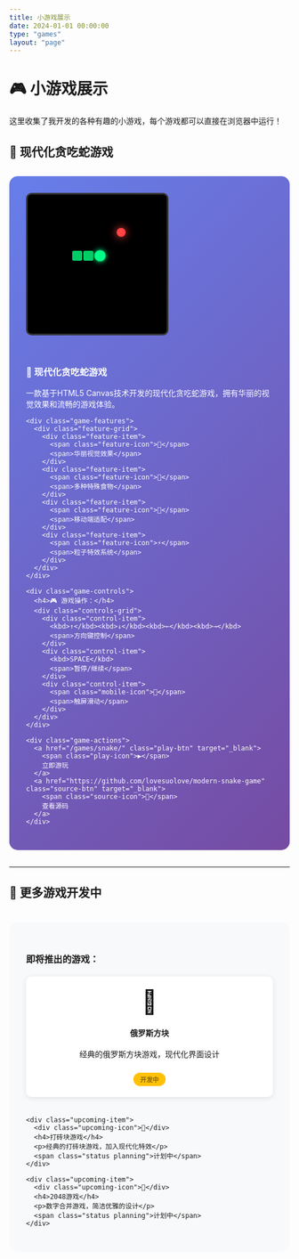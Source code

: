 ```yaml
---
title: 小游戏展示
date: 2024-01-01 00:00:00
type: "games"
layout: "page"
---
```


# 🎮 小游戏展示

这里收集了我开发的各种有趣的小游戏，每个游戏都可以直接在浏览器中运行！

## 🐍 现代化贪吃蛇游戏

<div class="game-showcase">
  <div class="game-preview">
    <div class="game-screen">
      <div class="snake-demo">
        <div class="snake-head"></div>
        <div class="snake-body"></div>
        <div class="snake-body"></div>
        <div class="food"></div>
      </div>
    </div>
  </div>
  
  <div class="game-info">
    <h3>🐍 现代化贪吃蛇游戏</h3>
    <p>一款基于HTML5 Canvas技术开发的现代化贪吃蛇游戏，拥有华丽的视觉效果和流畅的游戏体验。</p>
    
    <div class="game-features">
      <div class="feature-grid">
        <div class="feature-item">
          <span class="feature-icon">🎨</span>
          <span>华丽视觉效果</span>
        </div>
        <div class="feature-item">
          <span class="feature-icon">🍎</span>
          <span>多种特殊食物</span>
        </div>
        <div class="feature-item">
          <span class="feature-icon">📱</span>
          <span>移动端适配</span>
        </div>
        <div class="feature-item">
          <span class="feature-icon">⚡</span>
          <span>粒子特效系统</span>
        </div>
      </div>
    </div>
    
    <div class="game-controls">
      <h4>🎮 游戏操作：</h4>
      <div class="controls-grid">
        <div class="control-item">
          <kbd>↑</kbd><kbd>↓</kbd><kbd>←</kbd><kbd>→</kbd>
          <span>方向键控制</span>
        </div>
        <div class="control-item">
          <kbd>SPACE</kbd>
          <span>暂停/继续</span>
        </div>
        <div class="control-item">
          <span class="mobile-icon">📱</span>
          <span>触屏滑动</span>
        </div>
      </div>
    </div>
    
    <div class="game-actions">
      <a href="/games/snake/" class="play-btn" target="_blank">
        <span class="play-icon">▶️</span>
        立即游玩
      </a>
      <a href="https://github.com/lovesuolove/modern-snake-game" class="source-btn" target="_blank">
        <span class="source-icon">📝</span>
        查看源码
      </a>
    </div>
  </div>
</div>

---

## 🚧 更多游戏开发中

<div class="upcoming-games">
  <h3>即将推出的游戏：</h3>
  <div class="upcoming-grid">
    <div class="upcoming-item">
      <div class="upcoming-icon">🧩</div>
      <h4>俄罗斯方块</h4>
      <p>经典的俄罗斯方块游戏，现代化界面设计</p>
      <span class="status developing">开发中</span>
    </div>
    
    <div class="upcoming-item">
      <div class="upcoming-icon">🎯</div>
      <h4>打砖块游戏</h4>
      <p>经典的打砖块游戏，加入现代化特效</p>
      <span class="status planning">计划中</span>
    </div>
    
    <div class="upcoming-item">
      <div class="upcoming-icon">🎲</div>
      <h4>2048游戏</h4>
      <p>数字合并游戏，简洁优雅的设计</p>
      <span class="status planning">计划中</span>
    </div>
  </div>
</div>

<style>
.game-showcase {
  display: flex;
  gap: 30px;
  margin: 30px 0;
  padding: 30px;
  background: linear-gradient(135deg, #667eea 0%, #764ba2 100%);
  border-radius: 15px;
  color: white;
  flex-wrap: wrap;
}

.game-preview {
  flex: 1;
  min-width: 300px;
}

.game-screen {
  width: 250px;
  height: 250px;
  background: #000;
  border-radius: 10px;
  position: relative;
  overflow: hidden;
  border: 3px solid #333;
}

.snake-demo {
  position: relative;
  width: 100%;
  height: 100%;
}

.snake-head {
  position: absolute;
  width: 20px;
  height: 20px;
  background: #00ff88;
  border-radius: 50%;
  top: 100px;
  left: 120px;
  box-shadow: 0 0 10px #00ff88;
  animation: pulse 2s infinite;
}

.snake-body {
  position: absolute;
  width: 18px;
  height: 18px;
  background: #00cc66;
  border-radius: 3px;
  top: 101px;
}

.snake-body:nth-child(2) {
  left: 100px;
}

.snake-body:nth-child(3) {
  left: 80px;
}

.food {
  position: absolute;
  width: 16px;
  height: 16px;
  background: #ff4444;
  border-radius: 50%;
  top: 60px;
  left: 160px;
  box-shadow: 0 0 15px #ff4444;
  animation: glow 1.5s infinite alternate;
}

@keyframes pulse {
  0%, 100% { transform: scale(1); }
  50% { transform: scale(1.1); }
}

@keyframes glow {
  0% { box-shadow: 0 0 15px #ff4444; }
  100% { box-shadow: 0 0 25px #ff4444, 0 0 35px #ff4444; }
}

.game-info {
  flex: 2;
  min-width: 300px;
}

.feature-grid {
  display: grid;
  grid-template-columns: repeat(2, 1fr);
  gap: 15px;
  margin: 20px 0;
}

.feature-item {
  display: flex;
  align-items: center;
  gap: 10px;
  padding: 10px;
  background: rgba(255, 255, 255, 0.1);
  border-radius: 8px;
}

.feature-icon {
  font-size: 1.2em;
}

.controls-grid {
  display: flex;
  flex-direction: column;
  gap: 10px;
  margin: 15px 0;
}

.control-item {
  display: flex;
  align-items: center;
  gap: 10px;
}

kbd {
  background: #333;
  color: white;
  padding: 4px 8px;
  border-radius: 4px;
  font-family: monospace;
  margin: 0 2px;
}

.mobile-icon {
  font-size: 1.2em;
}

.game-actions {
  display: flex;
  gap: 15px;
  margin-top: 25px;
  flex-wrap: wrap;
}

.play-btn, .source-btn {
  display: flex;
  align-items: center;
  gap: 8px;
  padding: 12px 24px;
  border-radius: 8px;
  text-decoration: none;
  font-weight: bold;
  transition: all 0.3s ease;
}

.play-btn {
  background: #28a745;
  color: white;
}

.play-btn:hover {
  background: #218838;
  transform: translateY(-2px);
  color: white;
}

.source-btn {
  background: rgba(255, 255, 255, 0.2);
  color: white;
  border: 2px solid rgba(255, 255, 255, 0.3);
}

.source-btn:hover {
  background: rgba(255, 255, 255, 0.3);
  transform: translateY(-2px);
  color: white;
}

.upcoming-games {
  margin: 40px 0;
  padding: 30px;
  background: #f8f9fa;
  border-radius: 15px;
}

.upcoming-grid {
  display: grid;
  grid-template-columns: repeat(auto-fit, minmax(250px, 1fr));
  gap: 20px;
  margin-top: 20px;
}

.upcoming-item {
  padding: 20px;
  background: white;
  border-radius: 10px;
  text-align: center;
  box-shadow: 0 2px 10px rgba(0, 0, 0, 0.1);
  transition: transform 0.3s ease;
}

.upcoming-item:hover {
  transform: translateY(-5px);
}

.upcoming-icon {
  font-size: 3em;
  margin-bottom: 15px;
}

.status {
  display: inline-block;
  padding: 4px 12px;
  border-radius: 20px;
  font-size: 0.8em;
  font-weight: bold;
  margin-top: 10px;
}

.status.developing {
  background: #ffc107;
  color: #856404;
}

.status.planning {
  background: #17a2b8;
  color: white;
}

@media (max-width: 768px) {
  .game-showcase {
    flex-direction: column;
    text-align: center;
  }
  
  .feature-grid {
    grid-template-columns: 1fr;
  }
  
  .game-actions {
    justify-content: center;
  }
}
</style>